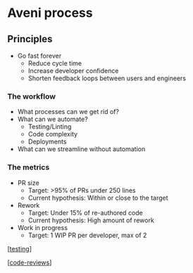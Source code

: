 # Aveni process

## Principles

- Go fast forever
  - Reduce cycle time
  - Increase developer confidence
  - Shorten feedback loops between users and engineers

### The workflow
- What processes can we get rid of?
- What can we automate?
  - Testing/Linting
  - Code complexity
  - Deployments
- What can we streamline without automation

### The metrics
- PR size
  - Target: >95% of PRs under 250 lines
  - Current hypothesis: Within or close to the target
- Rework
  - Target: Under 15% of re-authored code
  - Current hypothesis: High amount of rework
- Work in progress
  - Target: 1 WIP PR per developer, max of 2

[[testing]]

[[code-reviews]]

[//begin]: # "Autogenerated link references for markdown compatibility"
[testing]: testing "Testing"
[code-reviews]: code-reviews "Code reviews"
[//end]: # "Autogenerated link references"
